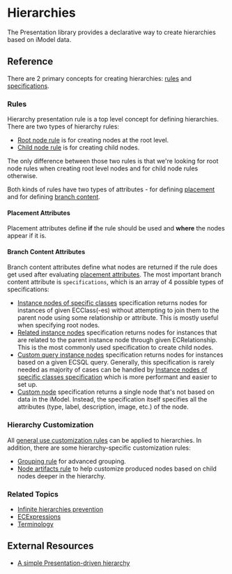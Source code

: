 # Hierarchies

The Presentation library provides a declarative way to create hierarchies based on iModel data.

## Reference

There are 2 primary concepts for creating hierarchies: [rules](#rules) and [specifications](#branch-content-attributes).

### Rules

Hierarchy presentation rule is a top level concept for defining hierarchies. There are two types of hierarchy rules:

- [Root node rule](./RootNodeRule.md) is for creating nodes at the root level.
- [Child node rule](./ChildNodeRule.md) is for creating child nodes.

The only difference between those two rules is that we're looking for root node rules when creating root level nodes and for child node rules otherwise.

Both kinds of rules have two types of attributes - for defining [placement](#placement-attributes) and for defining [branch content](#branch-content-attributes).

#### Placement Attributes

Placement attributes define **if** the rule should be used and **where** the nodes appear if it is.

#### Branch Content Attributes

Branch content attributes define what nodes are returned if the rule does get used after evaluating [placement attributes](#placement-attributes). The most important branch content attribute is `specifications`, which is an array of 4 possible types of specifications:

- [Instance nodes of specific classes](./InstanceNodesOfSpecificClasses.md) specification returns nodes for instances of given ECClass(-es) without attempting to join them to the parent node using some relationship or attribute. This is mostly useful when specifying root nodes.
- [Related instance nodes](./RelatedInstanceNodes.md) specification returns nodes for instances that are related to the parent instance node through given ECRelationship. This is the most commonly used specification to create child nodes.
- [Custom query instance nodes](./CustomQueryInstanceNodes.md) specification returns nodes for instances based on a given ECSQL query. Generally, this specification is rarely needed as majority of cases can be handled by [Instance nodes of specific classes specification](./InstanceNodesOfSpecificClasses.md) which is more performant and easier to set up.
- [Custom node](./CustomNode.md) specification returns a single node that's not based on data in the iModel. Instead, the specification itself specifies all the attributes (type, label, description, image, etc.) of the node.

### Hierarchy Customization

All [general use customization rules](../Customization/index.md#rules) can be applied to hierarchies. In addition, there are some hierarchy-specific customization rules:

- [Grouping rule](./GroupingRule.md) for advanced grouping.
- [Node artifacts rule](./NodeArtifactsRule.md) to help customize produced nodes based on child nodes deeper in the hierarchy.

### Related Topics

- [Infinite hierarchies prevention](./InfiniteHierarchiesPrevention.md)
- [ECExpressions](./ECExpressions.md)
- [Terminology](./Terminology.md)

## External Resources

- [A simple Presentation-driven hierarchy](https://www.itwinjs.org/sample-showcase/?group=UI+Trees&sample=presetation-tree-sample)
